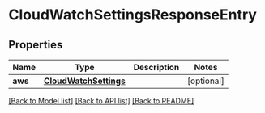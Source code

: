 # CloudWatchSettingsResponseEntry

## Properties

| Name    | Type                                            | Description | Notes      |
| ------- | ----------------------------------------------- | ----------- | ---------- |
| **aws** | [**CloudWatchSettings**](CloudWatchSettings.md) |             | [optional] |

[[Back to Model list]](../README.md#documentation-for-models) [[Back to API list]](../README.md#documentation-for-api-endpoints) [[Back to README]](../README.md)
